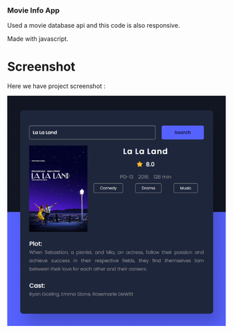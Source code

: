 ### Movie Info App
Used a movie database api and this code is also responsive.

Made with javascript.

# Screenshot
Here we have project screenshot :

![screenshot](image.png)
